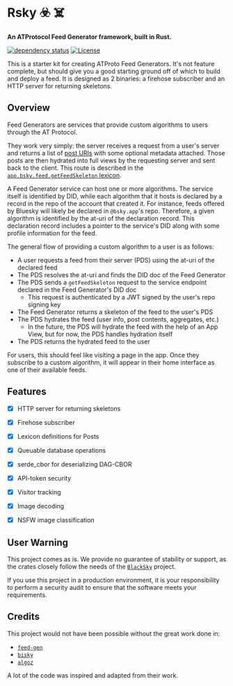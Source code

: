 # <h1> Rsky ☣️ ☠️ </h1>

<p><strong>An ATProtocol Feed Generator framework, built in Rust.</strong></p>

[![dependency status](https://deps.rs/repo/github/rudyfraser/rsky/status.svg?style=flat-square)](https://deps.rs/repo/github/rudyfraser/rsky) [![License](https://img.shields.io/badge/License-Apache_2.0-blue.svg)](https://opensource.org/licenses/Apache-2.0)

This is a starter kit for creating ATProto Feed Generators. It's not feature complete, but should give you a good starting ground off of which to build and deploy a feed. It is designed as 2 binaries: a firehose subscriber and an HTTP server for returning skeletons.

## Overview

Feed Generators are services that provide custom algorithms to users through the AT Protocol.

They work very simply: the server receives a request from a user's server and returns a list of [post URIs](https://atproto.com/specs/at-uri-scheme) with some optional metadata attached. Those posts are then hydrated into full views by the requesting server and sent back to the client. This route is described in the [`app.bsky.feed.getFeedSkeleton` lexicon](https://atproto.com/lexicons/app-bsky-feed#appbskyfeedgetfeedskeleton).

A Feed Generator service can host one or more algorithms. The service itself is identified by DID, while each algorithm that it hosts is declared by a record in the repo of the account that created it. For instance, feeds offered by Bluesky will likely be declared in `@bsky.app`'s repo. Therefore, a given algorithm is identified by the at-uri of the declaration record. This declaration record includes a pointer to the service's DID along with some profile information for the feed.

The general flow of providing a custom algorithm to a user is as follows:
- A user requests a feed from their server (PDS) using the at-uri of the declared feed
- The PDS resolves the at-uri and finds the DID doc of the Feed Generator
- The PDS sends a `getFeedSkeleton` request to the service endpoint declared in the Feed Generator's DID doc
  - This request is authenticated by a JWT signed by the user's repo signing key
- The Feed Generator returns a skeleton of the feed to the user's PDS
- The PDS hydrates the feed (user info, post contents, aggregates, etc.)
  - In the future, the PDS will hydrate the feed with the help of an App View, but for now, the PDS handles hydration itself
- The PDS returns the hydrated feed to the user

For users, this should feel like visiting a page in the app. Once they subscribe to a custom algorithm, it will appear in their home interface as one of their available feeds.

## Features

-   [x] HTTP server for returning skeletons
-   [x] Firehose subscriber
-   [x] Lexicon definitions for Posts
-   [x] Queuable database operations
-   [x] serde_cbor for deserializing DAG-CBOR
-   [x] API-token security
-   [x] Visitor tracking
-   [x] Image decoding
-   [x] NSFW image classification


## User Warning

This project comes as is. We provide no guarantee of stability or support, as the crates closely follow the needs of the [`BlackSky`](https://bsky.app/profile/did:plc:w4xbfzo7kqfes5zb7r6qv3rw/feed/blacksky/) project.

If you use this project in a production environment, it is your responsibility to perform a security audit to ensure that the software meets your requirements.


## Credits

This project would not have been possible without the great work done in:

-   [`feed-gen`](https://github.com/bluesky-social/feed-generator)
-   [`bisky`](https://github.com/jesopo/bisky)
-   [`algoz`](https://github.com/whyrusleeping/algoz)

A lot of the code was inspired and adapted from their work.
